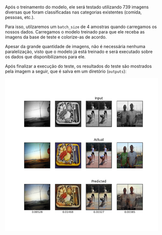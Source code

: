 Após o treinamento do modelo, ele será testado utilizando 739 imagens diversas que foram classificadas nas categorias existentes (comida, pessoas, etc.).

Para isso, utilzaremos um `batch_size` de 4 amostras quando carregamos os nossos dados.
Carregamos o modelo treinado para que ele receba as imagens da base de teste e colorize-as de acordo.

Apesar da grande quantidade de imagens, não é necessária nenhuma paralelização, visto que o modelo já está treinado e será executado sobre os dados que disponibilizamos para ele.

Após finalizar a execução do teste, os resultados do teste são mostrados pela imagem a seguir, que é salva em um diretório (`outputs`):

![Resultados do teste](./img/output_ecnn_advanced_5000_0.png)